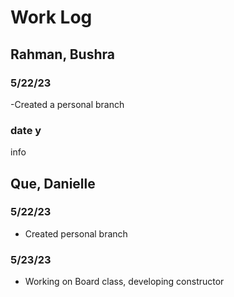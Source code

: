 # Work Log

## Rahman, Bushra

### 5/22/23

-Created a personal branch

### date y

info


## Que, Danielle

### 5/22/23

- Created personal branch

### 5/23/23

- Working on Board class, developing constructor
